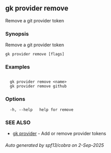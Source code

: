 ## gk provider remove

Remove a git provider token

### Synopsis

Remove a git provider token

```
gk provider remove [flags]
```

### Examples

```

  gk provider remove <name>
  gk provider remove github

```

### Options

```
  -h, --help   help for remove
```

### SEE ALSO

* [gk provider](gk_provider.md)	 - Add or remove provider tokens

###### Auto generated by spf13/cobra on 2-Sep-2025
